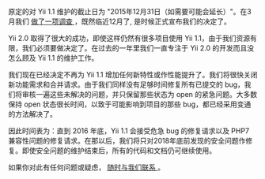 原定的对 Yii 1.1 维护的截止日为 "2015年12月31日（如需要可能会延长）"。在3月我们 [做了一项调查 ](https://github.com/yiisoft/yii/issues/3785)，既然临近12月了, 是时候正式宣布我们的决定了。

Yii 2.0 取得了很大的成功，即使这样仍然有很多项目使用 Yii 1.1，由于我们资源有限，我们必须要做决定了。在过去的一年里我们一直专注于 Yii 2.0 的开发而且没怎么顾及 Yii 1.1 的维护工作。

我们现在已经决定不再为 Yii 1.1 增加任何新特性或作性能提升了。我们将很快关闭新功能需求和合并请求。由于我们同样没有足够时间修复所有已提交的 bug，我们将审核一遍这些未解决的问题，并只保留那些状态为 open 的紧急问题。大多数保持 open 状态很长时间，以致于可能影响到项目的那些 bug，都已经采用变通的方法解决了。

因此时间表为：直到 2016 年底，Yii 1.1 会接受危急 bug 的修复请求以及 PHP7 兼容性问题的修复请求。在那以后，我们将只对2018年底前发现的安全问题作修复。即使安全问题的维护结束后，所有的代码和文档仍可继续使用。

如果你对此有任何问题或疑虑， [随时与我们联系 ](http://www.yiiframework.com/forum/index.php/topic/68641-update-on-yii-11-support-and-end-of-life/)。